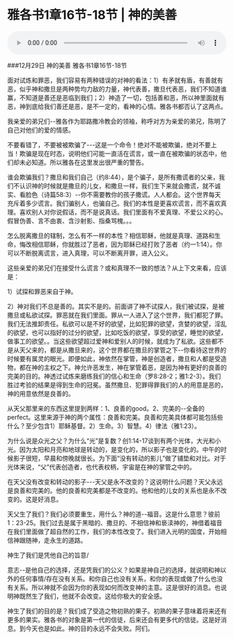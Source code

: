 # 雅各书1章16节-18节 | 神的美善

<audio style="width: 100%;" preload="false" controls controlslist="nodownload"><source src="https://cdn.simai.ml/audio/mp3/2019/191229_002.mp3" type="audio/mpeg">Your browser does not support the audio element.</audio>



###12月29日 神的美善   雅各书1章16节-18节


面对试炼和罪恶，我们容易有两种错误的对神的看法：1）有矛就有盾，有善就有恶，似乎神和撒旦是两种势均力敌的力量，神代表善，撒旦代表恶，我们不知道谁赢，不知道是善还是恶临到我们；2）神造了一切，包括善和恶，所以神里面就有恶，神到底给我们善还是恶，是不一定的，看神的心情。雅各书都否认了这两点。


我亲爱的弟兄们--雅各作为耶路撒冷教会的领袖，称呼对方为亲爱的弟兄，陈明了自己对他们的爱的情感。


不要看错了，不要被被欺骗了---这是一个命令！绝对不能被欺骗，绝对不要上当！欺骗是现在时态，说明他们可能一直活在谎言，或一直在被欺骗的状态中，他们却未必知道。所以雅各在这里发出很严重的警告。


谁会欺骗我们？撒旦和我们自己（约8:44），是个骗子，是所有撒谎者的父亲，我们不认识神的时候就是撒旦的儿女，和撒旦一样，我们生下来就会撒谎，就不诚实、看脸色（诗篇58:3）--你不需要教你的孩子撒谎。人人都会。这个世界每天充斥着多少谎言。我们骗别人，也骗自己。我们的本性是更喜欢谎言，而不喜欢真理。喜欢别人对你说假话，而不是说真话。我们里面有不爱真理、不爱公义的心。假冒伪善、言不由衷、含沙射影、指桑骂槐。。。


怎么脱离撒旦的辖制，怎么有不一样的本性？相信耶稣，他就是真理、道路和生命，悔改相信耶稣，你就胜过了恶者，因为耶稣已经打败了恶者（约一1:14）。你可以不断脱离谎言，进入真理，可以不断离开罪，进入公义。


这些亲爱的弟兄们在接受什么谎言？或和真理不一致的想法？从上下文来看，应该是：

1）试探和罪恶来自于神。

2）神对我们不总是善的。其实不是的。前面讲了神不试探人，我们被试探，是被撒旦或私欲试探。罪恶就在我们里面。罪从一人进入了这个世界，我们都犯了罪。我们无法推卸责任。私欲可以是不好的欲望，比如犯罪的欲望，贪婪的欲望，淫乱的欲望，也可以指好的过分的欲望，比如吃饭的欲望，享受的欲望，睡觉的欲望，做事工的欲望。。当这些欲望超过爱神和爱别人的时候，就成为了私欲。这些都不是从天父来的，都是从撒旦来的，这个世界都在撒旦的掌管之下--你看待这世界的时候要有属灵的眼光。即便如此，神依然在掌管，神是创造者，撒旦和人都是受造物，都在神的主权之下。神允许恶发生，神在掌管着恶，是因为神有更好的良善的完美的目的。神透过试炼来磨练我们的信心和生命（罗8:28-2；雅1:2-3）。我们胜过考验的结果是得到生命的冠冕。虽然撒旦、犯罪得罪我们的人的用意是恶的，神的用意依然是良善的。


从天父那里来的东西这里提到两样：1、良善的good。2、完美的--全备的perfect。这里来源于神的两个属性：良善和完美。良善和完美具体都可能包括些什么？至少包含1）耶稣基督。2）生命。3）智慧。4）律法（雅1:23）。


为什么说是众光之父？为什么“光”是复数？创1:14-17谈到有两个光体，大光和小光。因为太阳和月亮和地球是转动的，是变化的，所以影子也是变化的。中午的时候影子很短，早晨和傍晚就很长。为下面“没有转动的影儿”做了铺垫和对比。对于光体来说，“父”代表创造者，也代表权柄，宇宙是在神的掌管之中的。


在天父没有改变和转动的影子---天父是永不改变的？这说明什么问题？天父永远是良善和完美的。他的良善和完美都是不改变的。他和他的儿女的关系也是永不改变的。这是好消息。


天父生了我们？我们必须要重生，用什么？神的道--福音。这是什么意思？彼前1：23-25。我们过去是属于黑暗的、撒旦的、不相信神和亵渎神的，神借着福音在我们里面做了超自然的工作，我们的本性改变了。我们进入光明的国度，开始相信神跟随神，走永生的道路。


神生了我们是凭他自己的旨意/

意志--是他自己的选择，还是凭我们的公义？如果是神自己的选择，就说明和神以外的任何事情/存在没有关系。和你自己也没有关系，和你的表现或做了什么也没有关系。所以神就不会因为你的表现如何而改变神的主意。这是很好的消息。也说明神既然生了我们，他就不会改变。这给你极大的安全感。


神生了我们的目的是？我们成了受造之物初熟的果子。初熟的果子意味着将来还有更多的果实。雅各书的对象是第一代的信徒，后来还会有更多代的信徒。这是好消息。到今天也是如此。神的目的永远不会失败。阿们。
